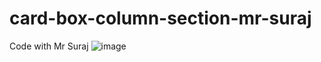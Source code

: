 # card-box-column-section-mr-suraj
Code with Mr Suraj
![image](https://github.com/user-attachments/assets/adda2117-e6fb-4fd7-a776-f5be4ffd4169)
